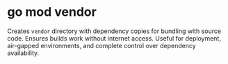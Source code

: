 # go mod vendor

Creates `vendor` directory with dependency copies for bundling with source code. Ensures builds work without internet access. Useful for deployment, air-gapped environments, and complete control over dependency availability.